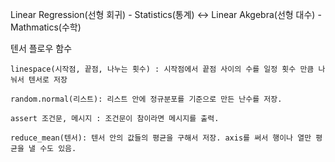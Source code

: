 Linear Regression(선형 회귀) - Statistics(통계) <-> Linear Akgebra(선형 대수) - Mathmatics(수학)

텐서 플로우 함수

    linespace(시작점, 끝점, 나누는 횟수) : 시작점에서 끝점 사이의 수를 일정 횟수 만큼 나눠서 텐서로 저장
    
    random.normal(리스트): 리스트 안에 정규분포를 기준으로 만든 난수를 저장.
    
    assert 조건문, 메시지 : 조건문이 참이라면 메시지를 출력.
  
    reduce_mean(텐서): 텐서 안의 값들의 평균을 구해서 저장. axis를 써서 행이나 열만 평균을 낼 수도 있음.

  
  
